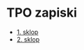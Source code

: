 # TPO zapiski 
- <a href="https://github.com/mindOfCaspian/zapiski/tree/main/tpo/I_sklop">1. sklop</a>
- <a href="https://github.com/mindOfCaspian/zapiski/tree/main/tpo/II_sklop">2. sklop</a>
